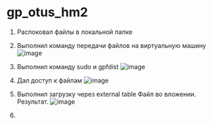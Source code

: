 # gp_otus_hm2
1) Распоковал файлы в локальной папке
2) Выполнил команду передачи файлов на виртуальную машину
   ![image](https://github.com/user-attachments/assets/3698bbe1-cffd-4188-9a59-ad7202cfd13f)
   
3) Выполнил команду sudo и gpfdist
   ![image](https://github.com/user-attachments/assets/cb19bb71-0133-4b7e-ac31-ac71f45211c8)
   
4) Дал доступ к файлам
   ![image](https://github.com/user-attachments/assets/90a9822c-4d1f-4ef3-985b-6b28122bff4a)
   
5) Выполнил загрузку через external table
   Файл во вложении. Результат.
   ![image](https://github.com/user-attachments/assets/563836a3-5a3d-4468-a18a-d43494ea49b7)

6)





